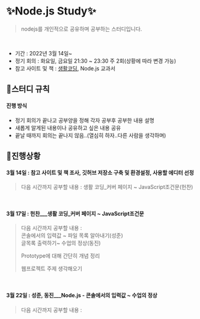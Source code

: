 # ✨Node.js Study✨

> nodejs를 개인적으로 공유하며 공부하는 스터디입니다.
<br>

- 기간 : 2022년 3월 14일~
- 정기 회의 : 화요일, 금요일 21:30 ~ 23:30 주 2회(상황에 따라 변경 가능)
- 참고 사이트 및 책 : [생활코딩](https://opentutorials.org/course/3332), Node.js 교과서


## 📌스터디 규칙 

#### 진행 방식

- 정기 회의가 끝나고 공부양을 정해 각자 공부후 공부한 내용 설명
- 새롭게 알게된 내용이나 공유하고 싶은 내용 공유
- 끝날 때까지 회의는 끝나지 않음..(열심히 하자..다른 사람을 생각하며)

## 📌진행상황

#### 3월 14일 : 참고 사이트 및 책 조사, 깃허브 저장소 구축 및 환경설정, 사용할 에디터 선정
> 다음 시간까지 공부할 내용 : 생활 코딩_커버 페이지 ~ JavaScript조건문(헌찬)
<br>

#### 3월 17일 : 헌찬___생활 코딩_커버 페이지 ~ JavaScript조건문 
> 다음 시간까지 공부할 내용 : 
> <br>
> 콘솔에서의 입력값 ~ 파일 목록 알아내기(성준)
> <br>
> 글목록 출력하기~ 수업의 정상(동진)
> 
> Prototype에 대해 간단히 개념 정리
> 
> 웹프로젝트 주제 생각해오기
> 
<br>

#### 3월 22일 : 성준, 동진___Node.js - 콘솔에서의 입력값 ~ 수업의 정상
> 다음 시간까지 공부할 내용 : 
